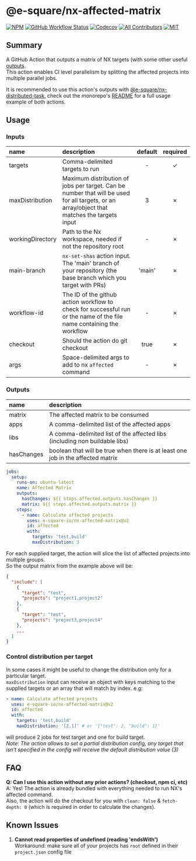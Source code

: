 # @e-square/nx-affected-matrix

[![NPM](https://img.shields.io/github/package-json/v/e-square-io/nx-affected-matrix?&logo=npm&style=flat-square)]()
[![GitHub Workflow Status](https://img.shields.io/github/workflow/status/e-square-io/nx-github-actions/Main%20Workflow/main?event=push&logo=github&style=flat-square)](https://github.com/e-square-io/nx-github-actions/actions/workflows/main.yml)
[![Codecov](https://img.shields.io/codecov/c/github/e-square-io/nx-github-actions?logo=codecov&style=flat-square&token=PVPVUJAD1X)](https://app.codecov.io/gh/e-square-io/nx-github-actions)
[![All Contributors](https://img.shields.io/badge/all_contributors-2-orange.svg?style=flat-square)](https://github.com/e-square-io/nx-github-actions#contributors-)
[![MIT](https://img.shields.io/packagist/l/doctrine/orm.svg?style=flat-square)](https://github.com/e-square-io/nx-github-actions/blob/main/LICENSE)

## Summary

A GitHub Action that outputs a matrix of NX targets (with some other useful [outputs](#outputs).  
This action enables CI level parallelism by splitting the affected projects into multiple parallel jobs.

It is recommended to use this action's outputs with [@e-square/nx-distributed-task](https://github.com/marketplace/actions/nx-distributed-task),
check out the monorepo's [README](https://github.com/e-square-io/nx-github-actions#usage) for a full usage example of both actions.

## Usage

### Inputs

| name             | description                                                                                                                                 | default | required |
|:-----------------|:--------------------------------------------------------------------------------------------------------------------------------------------|:-------:|:--------:|
| targets          | Comma-delimited targets to run                                                                                                              |    -    | &check;  |
| maxDistribution  | Maximum distribution of jobs per target. Can be number that will be used for all targets, or an array/object that matches the targets input |    3    | &cross;  |
| workingDirectory | Path to the Nx workspace, needed if not the repository root                                                                                 |    -    | &cross;  |
| main-branch      | `nx-set-shas` action input. The 'main' branch of your repository (the base branch which you target with PRs)                                | 'main'  | &cross;  |
| workflow-id      | The ID of the github action workflow to check for successful run or the name of the file name containing the workflow                       |    -    | &cross;  |
| checkout         | Should the action do git checkout                                                                                                           |  true   | &cross;  |
| args             | Space-delimited args to add to nx `affected` command                                                                                        |    -    | &cross;  |

### Outputs

| name       | description                                                                     |
|:-----------|:--------------------------------------------------------------------------------|
| matrix     | The affected matrix to be consumed                                              |
| apps       | A comma-delimited list of the affected apps                                     |
| libs       | A comma-delimited list of the affected libs (including non buildable libs)      |
| hasChanges | boolean that will be true when there is at least one job in the affected matrix |

```yaml
jobs:
  setup:
    runs-on: ubuntu-latest
    name: Affected Matrix
    outputs:
      hasChanges: ${{ steps.affected.outputs.hasChanges }}
      matrix: ${{ steps.affected.outputs.matrix }}
    steps:
      - name: Calculate affected projects
        uses: e-square-io/nx-affected-matrix@v2
        id: affected
        with:
          targets: 'test,build'
          maxDistribution: 3
```

For each supplied target, the action will slice the list of affected projects into multiple groups.  
So the output matrix from the example above will be:

```json
{
  "include": [
    {
      "target": "test",
      "projects": "project1,project2"
    },
    {
      "target": "test",
      "projects": "project3,project4"
    },
    ...
  ]
}
```

### Control distribution per target

In some cases it might be useful to change the distribution only for a particular target.  
`maxDistribution` input can receive an object with keys matching to the supplied targets or an array that will match by index. e.g:

```yaml
- name: Calculate affected projects
  uses: e-square-io/nx-affected-matrix@v2
  id: affected
  with:
    targets: 'test,build'
    maxDistribution: '[2,1]' # or '{"test": 2, "build": 1}'
```

will produce 2 jobs for test target and one for build target.  
_Note: The action allows to set a partial distribution config, any target that isn't specified in the config will receive the default distribution value (3)_

## FAQ

**Q: Can I use this action without any prior actions? (checkout, npm ci, etc)**  
A: Yes! The action is already bundled with everything needed to run NX's affected command.  
Also, the action will do the checkout for you with `clean: false` & `fetch-depth: 0` (which is required in order to calculate the changes).

## Known Issues

1. **Cannot read properties of undefined (reading 'endsWith')**  
Workaround: make sure all of your projects has `root` defined in their `project.json` config file
